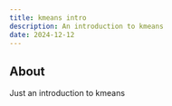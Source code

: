 ```yaml
---
title: kmeans intro
description: An introduction to kmeans
date: 2024-12-12
---
```


## About 

Just an introduction to kmeans